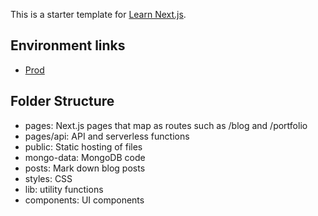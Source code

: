This is a starter template for [Learn Next.js](https://nextjs.org/learn).

## Environment links

- <a href="https://www.erickizaki.com">Prod</a>

## Folder Structure

- pages: Next.js pages that map as routes such as /blog and /portfolio
- pages/api: API and serverless functions
- public: Static hosting of files
- mongo-data: MongoDB code
- posts: Mark down blog posts
- styles: CSS
- lib: utility functions
- components: UI components
